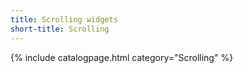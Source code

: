 ```yaml
---
title: Scrolling widgets
short-title: Scrolling
---
```

{% include catalogpage.html category="Scrolling" %}

